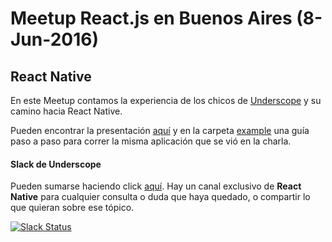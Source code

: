 # Meetup React.js en Buenos Aires (8-Jun-2016)
## React Native
En este Meetup contamos la experiencia de los chicos de [Underscope](http://underscope.io) y su camino hacia React Native.

Pueden encontrar la presentación [aquí](http://slides.com/vcalvello/our-path-to-react-native/fullscreen) y en la carpeta [example](/example) una guía paso a paso para correr la misma aplicación que se vió en la charla.

#### Slack de Underscope

Pueden sumarse haciendo click [aquí](http://slack.underscope.io).
Hay un canal exclusivo de **React Native** para cualquier consulta o duda que haya quedado, o compartir lo que quieran sobre ese tópico.

[![Slack Status](http://slack.underscope.io/badge.svg)](http://slack.underscope.io)
